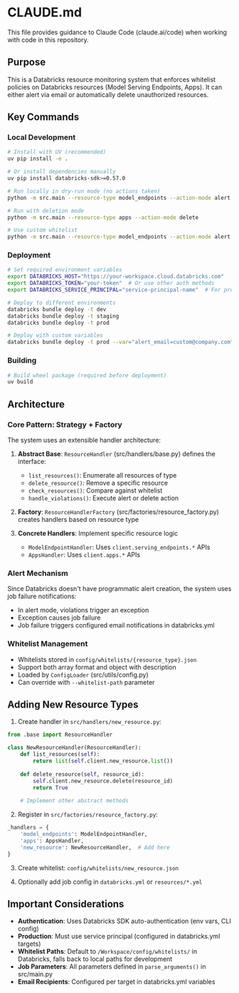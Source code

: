 # CLAUDE.md

This file provides guidance to Claude Code (claude.ai/code) when working with code in this repository.

## Purpose
This is a Databricks resource monitoring system that enforces whitelist policies on Databricks resources (Model Serving Endpoints, Apps). It can either alert via email or automatically delete unauthorized resources.

## Key Commands

### Local Development
```bash
# Install with UV (recommended)
uv pip install -e .

# Or install dependencies manually
uv pip install databricks-sdk>=0.57.0

# Run locally in dry-run mode (no actions taken)
python -m src.main --resource-type model_endpoints --action-mode alert --dry-run

# Run with deletion mode
python -m src.main --resource-type apps --action-mode delete

# Use custom whitelist
python -m src.main --resource-type model_endpoints --action-mode alert --whitelist-path /path/to/custom.json
```

### Deployment
```bash
# Set required environment variables
export DATABRICKS_HOST="https://your-workspace.cloud.databricks.com"
export DATABRICKS_TOKEN="your-token"  # Or use other auth methods
export DATABRICKS_SERVICE_PRINCIPAL="service-principal-name"  # For production

# Deploy to different environments
databricks bundle deploy -t dev
databricks bundle deploy -t staging
databricks bundle deploy -t prod

# Deploy with custom variables
databricks bundle deploy -t prod --var="alert_email=custom@company.com" --var="schedule_cron=0 */30 * * * ?"
```

### Building
```bash
# Build wheel package (required before deployment)
uv build
```

## Architecture

### Core Pattern: Strategy + Factory
The system uses an extensible handler architecture:

1. **Abstract Base**: `ResourceHandler` (src/handlers/base.py) defines the interface:
   - `list_resources()`: Enumerate all resources of type
   - `delete_resource()`: Remove a specific resource
   - `check_resources()`: Compare against whitelist
   - `handle_violations()`: Execute alert or delete action

2. **Factory**: `ResourceHandlerFactory` (src/factories/resource_factory.py) creates handlers based on resource type

3. **Concrete Handlers**: Implement specific resource logic
   - `ModelEndpointHandler`: Uses `client.serving_endpoints.*` APIs
   - `AppsHandler`: Uses `client.apps.*` APIs

### Alert Mechanism
Since Databricks doesn't have programmatic alert creation, the system uses job failure notifications:
- In alert mode, violations trigger an exception
- Exception causes job failure
- Job failure triggers configured email notifications in databricks.yml

### Whitelist Management
- Whitelists stored in `config/whitelists/{resource_type}.json`
- Support both array format and object with description
- Loaded by `ConfigLoader` (src/utils/config.py)
- Can override with `--whitelist-path` parameter

## Adding New Resource Types

1. Create handler in `src/handlers/new_resource.py`:
```python
from .base import ResourceHandler

class NewResourceHandler(ResourceHandler):
    def list_resources(self):
        return list(self.client.new_resource.list())
    
    def delete_resource(self, resource_id):
        self.client.new_resource.delete(resource_id)
        return True
    
    # Implement other abstract methods
```

2. Register in `src/factories/resource_factory.py`:
```python
_handlers = {
    'model_endpoints': ModelEndpointHandler,
    'apps': AppsHandler,
    'new_resource': NewResourceHandler,  # Add here
}
```

3. Create whitelist: `config/whitelists/new_resource.json`

4. Optionally add job config in `databricks.yml` or `resources/*.yml`

## Important Considerations

- **Authentication**: Uses Databricks SDK auto-authentication (env vars, CLI config)
- **Production**: Must use service principal (configured in databricks.yml targets)
- **Whitelist Paths**: Default to `/Workspace/config/whitelists/` in Databricks, falls back to local paths for development
- **Job Parameters**: All parameters defined in `parse_arguments()` in src/main.py
- **Email Recipients**: Configured per target in databricks.yml variables